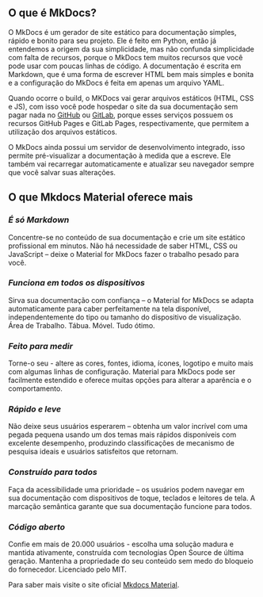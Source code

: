 ## **O que é MkDocs?**

O MkDocs é um gerador de site estático para documentação simples, rápido e bonito para seu projeto. Ele é feito em Python, então já entendemos a origem da sua simplicidade, mas não confunda simplicidade com falta de recursos, porque o MkDocs tem muitos recursos que você pode usar com poucas linhas de código. A documentação é escrita em Markdown, que é uma forma de escrever HTML bem mais simples e bonita e a configuração do MkDocs é feita em apenas um arquivo YAML.

Quando ocorre o build, o MKDocs vai gerar arquivos estáticos (HTML, CSS e JS), com isso você pode hospedar o site da sua documentação sem pagar nada no 
<a href="https://pages.github.com/" target="_blank" rel="noopener">GitHub</a> ou <a href="https://about.gitlab.com/stages-devops-lifecycle/pages/" target="_blank" rel="noopener">GitLab</a>, porque esses serviços possuem os recursos GitHub Pages e GitLab Pages, respectivamente, que permitem a utilização dos arquivos estáticos. 

O MkDocs ainda possui um servidor de desenvolvimento integrado, isso permite pré-visualizar a documentação à medida que a escreve. Ele também vai recarregar automaticamente e atualizar seu navegador sempre que você salvar suas alterações.

## **O que Mkdocs Material oferece mais**

### *É só Markdown*
Concentre-se no conteúdo de sua documentação e crie um site estático profissional em minutos. Não há necessidade de saber HTML, CSS ou JavaScript – deixe o Material for MkDocs fazer o trabalho pesado para você.

### *Funciona em todos os dispositivos*
Sirva sua documentação com confiança – o Material for MkDocs se adapta automaticamente para caber perfeitamente na tela disponível, independentemente do tipo ou tamanho do dispositivo de visualização. Área de Trabalho. Tábua. Móvel. Tudo ótimo.

### *Feito para medir*
Torne-o seu - altere as cores, fontes, idioma, ícones, logotipo e muito mais com algumas linhas de configuração. Material para MkDocs pode ser facilmente estendido e oferece muitas opções para alterar a aparência e o comportamento.

### *Rápido e leve*
Não deixe seus usuários esperarem – obtenha um valor incrível com uma pegada pequena usando um dos temas mais rápidos disponíveis com excelente desempenho, produzindo classificações de mecanismo de pesquisa ideais e usuários satisfeitos que retornam.

### *Construído para todos*
Faça da acessibilidade uma prioridade – os usuários podem navegar em sua documentação com dispositivos de toque, teclados e leitores de tela. A marcação semântica garante que sua documentação funcione para todos.

### *Código aberto*
Confie em mais de 20.000 usuários - escolha uma solução madura e mantida ativamente, construída com tecnologias Open Source de última geração. Mantenha a propriedade do seu conteúdo sem medo do bloqueio do fornecedor. Licenciado pelo MIT.

Para saber mais visite o site oficial <a href="https://squidfunk.github.io/mkdocs-material/" target="_blank" rel="noopener">Mkdocs Material</a>.